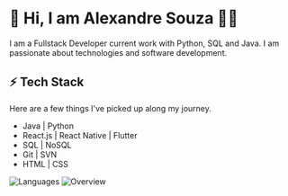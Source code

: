 # 👋 Hi, I am Alexandre Souza :technologist:

I am a Fullstack Developer current work with Python, SQL and Java. I am passionate about technologies and software development.

## :zap: Tech Stack
Here are a few things I've picked up along my journey.

* Java | Python 
* React.js | React Native | Flutter
* SQL | NoSQL
* Git | SVN
* HTML | CSS


![Languages](https://github.com/AlexandreSnow/github-stats/blob/master/generated/languages.svg)
![Overview](https://github.com/AlexandreSnow/github-stats/blob/master/generated/overview.svg)
